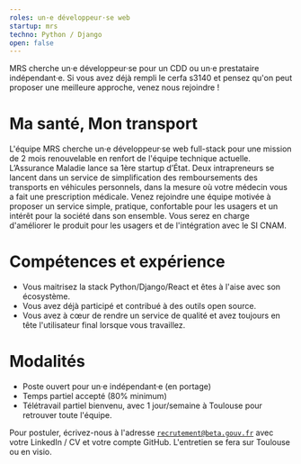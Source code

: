 ```yaml
---
roles: un·e développeur·se web
startup: mrs
techno: Python / Django
open: false
---
```


MRS cherche un·e développeur·se pour un CDD ou un·e prestataire indépendant·e. Si vous avez déjà rempli le cerfa s3140 et pensez qu'on peut proposer une meilleure approche, venez nous rejoindre !

<!--more-->

# Ma santé, Mon transport

L'équipe MRS cherche un·e développeur·se web full-stack pour une mission de 2 mois renouvelable en renfort de l'équipe technique actuelle.
L’Assurance Maladie lance sa 1ère startup d’État. Deux intrapreneurs se lancent dans un service de simplification des remboursements des transports en véhicules personnels, dans la mesure où votre médecin vous a fait une prescription médicale.
Venez rejoindre une équipe motivée à proposer un service simple, pratique, confortable pour les usagers et un intérêt pour la société dans son ensemble.
Vous serez en charge d'améliorer le produit pour les usagers et de l'intégration avec le SI CNAM.

# Compétences et expérience

* Vous maitrisez la stack Python/Django/React et êtes à l'aise avec son écosystème.
* Vous avez déjà participé et contribué à des outils open source.
* Vous avez à cœur de rendre un service de qualité et avez toujours en tête l'utilisateur final lorsque vous travaillez.

# Modalités

* Poste ouvert pour un·e indépendant·e (en portage)
* Temps partiel accepté (80% minimum)
* Télétravail partiel bienvenu, avec 1 jour/semaine à Toulouse pour retrouver toute l'équipe.

Pour postuler, écrivez-nous à l'adresse [`recrutement@beta.gouv.fr`](mailto:recrutement@beta.gouv.fr) avec votre LinkedIn / CV et votre compte GitHub. L'entretien se fera sur Toulouse ou en visio.
